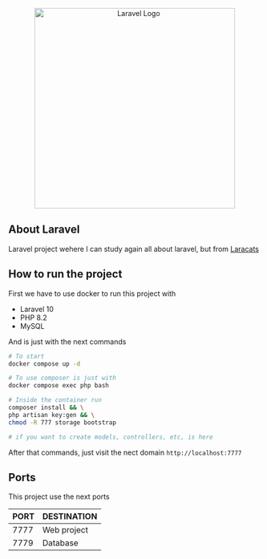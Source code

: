 <p align="center"><a href="https://laravel.com" target="_blank"><img src="https://raw.githubusercontent.com/laravel/art/master/logo-lockup/5%20SVG/2%20CMYK/1%20Full%20Color/laravel-logolockup-cmyk-red.svg" width="400" alt="Laravel Logo"></a></p>

## About Laravel

Laravel project wehere I can study again all about laravel, but from [Laracats](https://laracasts.com/)

## How to run the project

First we have to use docker to run this project with 

- Laravel 10
- PHP 8.2
- MySQL

And is just with the next commands

```bash
# To start
docker compose up -d

# To use composer is just with
docker compose exec php bash

# Inside the container run
composer install && \
php artisan key:gen && \
chmod -R 777 storage bootstrap

# if you want to create models, controllers, etc, is here
```

After that commands, just visit the nect domain `http://localhost:7777`

## Ports

This project use the next ports

| PORT  | DESTINATION  |
|-------|--------------|
| 7777  | Web project  |
| 7779  | Database     |

